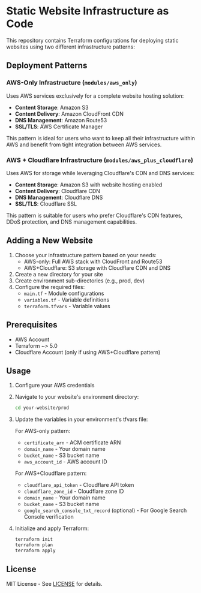 # Static Website Infrastructure as Code

This repository contains Terraform configurations for deploying static websites using two different infrastructure patterns:

## Deployment Patterns

### AWS-Only Infrastructure (`modules/aws_only`)
Uses AWS services exclusively for a complete website hosting solution:
- **Content Storage**: Amazon S3
- **Content Delivery**: Amazon CloudFront CDN
- **DNS Management**: Amazon Route53
- **SSL/TLS**: AWS Certificate Manager

This pattern is ideal for users who want to keep all their infrastructure within AWS and benefit from tight integration between AWS services.

### AWS + Cloudflare Infrastructure (`modules/aws_plus_cloudflare`)
Uses AWS for storage while leveraging Cloudflare's CDN and DNS services:
- **Content Storage**: Amazon S3 with website hosting enabled
- **Content Delivery**: Cloudflare CDN
- **DNS Management**: Cloudflare DNS
- **SSL/TLS**: Cloudflare SSL

This pattern is suitable for users who prefer Cloudflare's CDN features, DDoS protection, and DNS management capabilities.

## Adding a New Website

1. Choose your infrastructure pattern based on your needs:
   - AWS-only: Full AWS stack with CloudFront and Route53
   - AWS+Cloudflare: S3 storage with Cloudflare CDN and DNS
2. Create a new directory for your site
3. Create environment sub-directories (e.g., prod, dev)
4. Configure the required files:
   - `main.tf` - Module configurations
   - `variables.tf` - Variable definitions
   - `terraform.tfvars` - Variable values

## Prerequisites

- AWS Account
- Terraform ~> 5.0
- Cloudflare Account (only if using AWS+Cloudflare pattern)

## Usage

1. Configure your AWS credentials
2. Navigate to your website's environment directory:
   ```bash
   cd your-website/prod
   ```

3. Update the variables in your environment's tfvars file:

   For AWS-only pattern:
   - `certificate_arn` - ACM certificate ARN
   - `domain_name` - Your domain name
   - `bucket_name` - S3 bucket name
   - `aws_account_id` - AWS account ID

   For AWS+Cloudflare pattern:
   - `cloudflare_api_token` - Cloudflare API token
   - `cloudflare_zone_id` - Cloudflare zone ID
   - `domain_name` - Your domain name
   - `bucket_name` - S3 bucket name
   - `google_search_console_txt_record` (optional) - For Google Search Console verification

4. Initialize and apply Terraform:
   ```bash
   terraform init
   terraform plan
   terraform apply
   ```

## License

MIT License - See [LICENSE](LICENSE) for details.